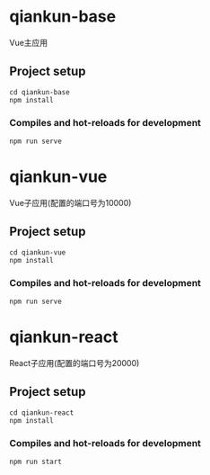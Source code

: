 # qiankun-base
Vue主应用

## Project setup
```
cd qiankun-base
npm install
```

### Compiles and hot-reloads for development
```
npm run serve
```
# qiankun-vue
Vue子应用(配置的端口号为10000)

## Project setup
```
cd qiankun-vue
npm install
```

### Compiles and hot-reloads for development
```
npm run serve
```
# qiankun-react
React子应用(配置的端口号为20000)

## Project setup
```
cd qiankun-react
npm install
```

### Compiles and hot-reloads for development
```
npm run start
```
